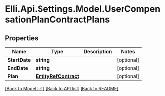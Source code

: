 # Elli.Api.Settings.Model.UserCompensationPlanContractPlans
## Properties

Name | Type | Description | Notes
------------ | ------------- | ------------- | -------------
**StartDate** | **string** |  | [optional] 
**EndDate** | **string** |  | [optional] 
**Plan** | [**EntityRefContract**](EntityRefContract.md) |  | [optional] 

[[Back to Model list]](../README.md#documentation-for-models) [[Back to API list]](../README.md#documentation-for-api-endpoints) [[Back to README]](../README.md)

